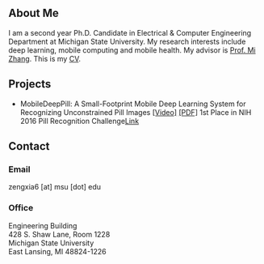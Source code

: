 ## About Me

I am a second year Ph.D. Candidate in Electrical & Computer Engineering Department at Michigan State University.
My research interests include deep learning, mobile computing and mobile health. My advisor is [Prof. Mi Zhang](http://www.egr.msu.edu/~mizhang/). This is my [CV](https://drive.google.com/file/d/0B58hocLyBTW0SWwxRGhzZXU0bjA/view?usp=sharing).


## Projects

- MobileDeepPill: A Small-Footprint Mobile Deep Learning System for Recognizing Unconstrained Pill Images
[[Video]](https://www.youtube.com/watch?v=-k7awuoW2rg&feature=youtu.be)
[[PDF]](https://drive.google.com/file/d/0B58hocLyBTW0NWlXaGpyLUtLc0U/view?usp=sharing)
1st Place in NIH 2016 Pill Recognition Challenge[Link](https://www.nlm.nih.gov/news/pillimagerecognitionchallenge.html)

## Contact

### Email
zengxia6 [at] msu [dot] edu

### Office
Engineering Building  
428 S. Shaw Lane, Room 1228  
Michigan State University  
East Lansing, MI 48824-1226




